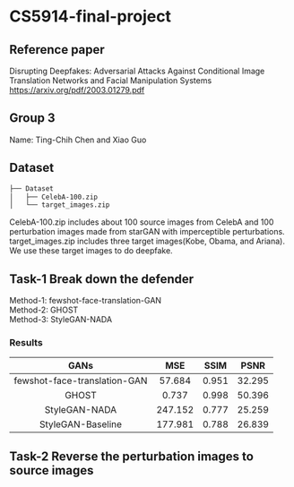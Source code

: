 # CS5914-final-project

## Reference paper  
Disrupting Deepfakes: Adversarial Attacks Against Conditional Image Translation Networks and Facial Manipulation Systems  
https://arxiv.org/pdf/2003.01279.pdf  

## Group 3  
Name: Ting-Chih Chen and Xiao Guo  

## Dataset  
```bash
├── Dataset
│   ├── CelebA-100.zip
│   └── target_images.zip
```
CelebA-100.zip includes about 100 source images from CelebA and 100 perturbation images made from starGAN with imperceptible perturbations.  
target_images.zip includes three target images(Kobe, Obama, and Ariana). We use these target images to do deepfake.  

## Task-1 Break down the defender  
Method-1: fewshot-face-translation-GAN  
Method-2: GHOST  
Method-3: StyleGAN-NADA  

### Results  
| GANs | MSE | SSIM | PSNR|
| :---: | :---: | :---: | :---: |
| fewshot-face-translation-GAN | 57.684 | 0.951 | 32.295 |  
| GHOST | 0.737 | 0.998 | 50.396 |  
| StyleGAN-NADA | 247.152 | 0.777 | 25.259 |  
| StyleGAN-Baseline | 177.981 | 0.788 | 26.839 |  

## Task-2 Reverse the perturbation images to source images  
